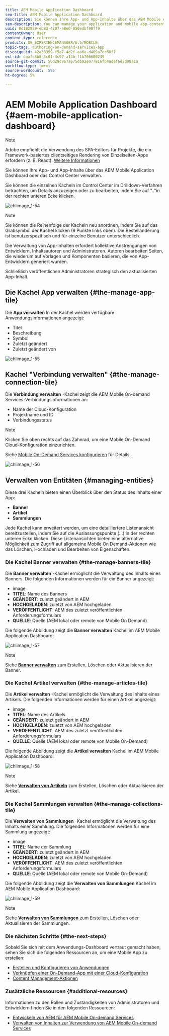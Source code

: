 ```yaml
---
title: AEM Mobile Application Dashboard
seo-title: AEM Mobile Application Dashboard
description: Sie können Ihre App- und App-Inhalte über das AEM Mobile Application Dashboard oder das Control Center verwalten. Auf dieser Seite erfahren Sie mehr.
seo-description: You can manage your application and mobile app content from AEM Mobile Application Dashboard or the Control Center. Follow this page to learn more.
uuid: 0d182989-eb83-4207-a8e0-050edbf98ff9
contentOwner: User
content-type: reference
products: SG_EXPERIENCEMANAGER/6.5/MOBILE
topic-tags: authoring-on-demand-services-app
discoiquuid: 42a38399-f5a7-4d2f-aa6a-d409a7ec60f7
exl-id: daafc8b8-3c01-4c97-a14b-f1b706600249
source-git-commit: 50d29c967a675db92e077916fb4adef6d2d98a1a
workflow-type: tm+mt
source-wordcount: '595'
ht-degree: 5%

---
```


# AEM Mobile Application Dashboard {#aem-mobile-application-dashboard}

>[!NOTE]
>
>Adobe empfiehlt die Verwendung des SPA-Editors für Projekte, die ein Framework-basiertes clientseitiges Rendering von Einzelseiten-Apps erfordern (z. B. React). [Weitere Informationen](/help/sites-developing/spa-overview.md)

Sie können Ihre App- und App-Inhalte über das AEM Mobile Application Dashboard oder das Control Center verwalten.

Sie können die einzelnen Kacheln im Control Center im Drilldown-Verfahren betrachten, um Details anzuzeigen oder zu bearbeiten, indem Sie auf &quot;..&quot;in der rechten unteren Ecke klicken.

![chlimage_1-54](assets/chlimage_1-54.png)

>[!NOTE]
>
>Sie können die Reihenfolge der Kacheln neu anordnen, indem Sie auf das Grabsymbol der Kachel klicken (9 Punkte links oben). Die Bestelländerung ist benutzerspezifisch und für einzelne Benutzer unterschiedlich.

Die Verwaltung von App-Inhalten erfordert kollektive Anstrengungen von Entwicklern, Inhaltsautoren und Administratoren. Autoren bearbeiten Seiten, die wiederum auf Vorlagen und Komponenten basieren, die von App-Entwicklern generiert wurden.

Schließlich veröffentlichen Administratoren strategisch den aktualisierten App-Inhalt.

## Die Kachel App verwalten {#the-manage-app-tile}

Die **App verwalten** In der Kachel werden verfügbare Anwendungsinformationen angezeigt:

* Titel
* Beschreibung
* Symbol
* Zuletzt geändert
* Zuletzt geändert von

![chlimage_1-55](assets/chlimage_1-55.png)

## Kachel &quot;Verbindung verwalten&quot; {#the-manage-connection-tile}

Die **Verbindung verwalten** -Kachel zeigt die AEM Mobile On-demand Services-Verbindungsinformationen an:

* Name der Cloud-Konfiguration
* Projektname und ID
* Verbindungsstatus

>[!NOTE]
>
>Klicken Sie oben rechts auf das Zahnrad, um eine Mobile On-Demand Cloud-Konfiguration einzurichten.
>
>Siehe [Mobile On-Demand Services konfigurieren](/help/mobile/mobile-on-demand-associating-an-on-demand-app-to-cloud-configuration.md) für Details.

![chlimage_1-56](assets/chlimage_1-56.png)

## Verwalten von Entitäten {#managing-entities}

Diese drei Kacheln bieten einen Überblick über den Status des Inhalts einer App:

* **Banner**
* **Artikel**
* **Sammlungen**

Jede Kachel kann erweitert werden, um eine detailliertere Listenansicht bereitzustellen, indem Sie auf die Auslassungspunkte (...) in der rechten unteren Ecke klicken. Diese Listenansichten bieten eine alternative Möglichkeit zum Zugriff auf allgemeine Mobile On Demand-Aktionen wie das Löschen, Hochladen und Bearbeiten von Eigenschaften.

### Die Kachel Banner verwalten {#the-manage-banners-tile}

Die **Banner verwalten** -Kachel ermöglicht die Verwaltung des Inhalts eines Banners. Die folgenden Informationen werden für ein Banner angezeigt:

* image
* **TITEL**: Name des Banners
* **GEÄNDERT**: zuletzt geändert in AEM
* **HOCHGELADEN**: zuletzt von AEM hochgeladen
* **VERÖFFENTLICHT**: AEM des zuletzt veröffentlichten Anforderungsformulars
* **QUELLE**: Quelle (AEM lokal oder remote von Mobile On Demand)

Die folgende Abbildung zeigt die **Banner verwalten** Kachel im AEM Mobile Application Dashboard:

![chlimage_1-57](assets/chlimage_1-57.png)

>[!NOTE]
>
>Siehe **[Banner verwalten](/help/mobile/mobile-on-demand-managing-banners.md)** zum Erstellen, Löschen oder Aktualisieren der Banner.

### Die Kachel Artikel verwalten {#the-manage-articles-tile}

Die **Artikel verwalten** -Kachel ermöglicht die Verwaltung des Inhalts eines Artikels. Die folgenden Informationen werden für einen Artikel angezeigt:

* image
* **TITEL**: Name des Artikels
* **GEÄNDERT**: zuletzt geändert in AEM
* **HOCHGELADEN**: zuletzt von AEM hochgeladen
* **VERÖFFENTLICHT**: AEM des zuletzt veröffentlichten Anforderungsformulars
* **QUELLE**: Quelle (AEM lokal oder remote von Mobile On-Demand)

Die folgende Abbildung zeigt die **Artikel verwalten** Kachel im AEM Mobile Application Dashboard:

![chlimage_1-58](assets/chlimage_1-58.png)

>[!NOTE]
>
>Siehe [**Verwalten von Artikeln**](/help/mobile/mobile-on-demand-managing-articles.md) zum Erstellen, Löschen oder Aktualisieren der Artikel.

### Die Kachel Sammlungen verwalten {#the-manage-collections-tile}

Die **Verwalten von Sammlungen** -Kachel ermöglicht die Verwaltung des Inhalts einer Sammlung. Die folgenden Informationen werden für eine Sammlung angezeigt:

* image
* **TITEL**: Name der Sammlung
* **GEÄNDERT**: zuletzt geändert in AEM
* **HOCHGELADEN**: zuletzt von AEM hochgeladen
* **VERÖFFENTLICHT**: AEM des zuletzt veröffentlichten Anforderungsformulars
* **QUELLE**: Quelle (AEM lokal oder remote von Mobile On-Demand)

Die folgende Abbildung zeigt die **Verwalten von Sammlungen** Kachel im AEM Mobile Application Dashboard:

![chlimage_1-59](assets/chlimage_1-59.png)

>[!NOTE]
>
>Siehe **[Verwalten von Sammlungen](/help/mobile/mobile-on-demand-managing-collections.md)** zum Erstellen, Löschen oder Aktualisieren der Sammlungen.

### Die nächsten Schritte {#the-next-steps}

Sobald Sie sich mit dem Anwendungs-Dashboard vertraut gemacht haben, sehen Sie sich die folgenden Ressourcen an, um eine Mobile App zu erstellen:

* [Erstellen und Konfigurieren von Anwendungen](/help/mobile/mobile-apps-ondemand-application-create-configure-action.md)
* [Verknüpfen einer On-Demand-App mit einer Cloud-Konfiguration](/help/mobile/mobile-on-demand-associating-an-on-demand-app-to-cloud-configuration.md)
* [Content Management-Aktionen](/help/mobile/mobile-apps-ondemand-manage-content-ondemand.md)

### Zusätzliche Ressourcen {#additional-resources}

Informationen zu den Rollen und Zuständigkeiten von Administratoren und Entwicklern finden Sie in den folgenden Ressourcen:

* [Entwickeln von AEM für AEM Mobile On-demand Services](/help/mobile/aem-mobile-on-demand.md)
* [Verwalten von Inhalten zur Verwendung von AEM Mobile On-demand Services](/help/mobile/aem-mobile.md)
